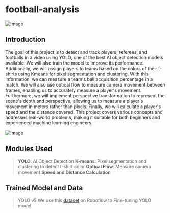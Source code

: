 # football-analysis

![image](https://github.com/user-attachments/assets/44969a0d-dd96-4a14-8f1f-5e4d6c97283e)
## Introduction

The goal of this project is to detect and track players, referees, and footballs in a video using YOLO, one of the best AI object detection models available. We will also train the model to improve its performance. Additionally, we will assign players to teams based on the colors of their t-shirts using Kmeans for pixel segmentation and clustering. With this information, we can measure a team's ball acquisition percentage in a match. We will also use optical flow to measure camera movement between frames, enabling us to accurately measure a player's movement. Furthermore, we will implement perspective transformation to represent the scene's depth and perspective, allowing us to measure a player's movement in meters rather than pixels. Finally, we will calculate a player's speed and the distance covered. This project covers various concepts and addresses real-world problems, making it suitable for both beginners and experienced machine learning engineers.

![image](https://github.com/user-attachments/assets/53a9488b-5563-4752-b48f-536ee4b41966)

## Modules Used

> **YOLO**: AI Object Detection
> **K-means**: Pixel segmentation and clustering to detect t-shirt color
> **Optical Flow**: Measure camera movement
> **Speed and Distance Calculation**

## Trained Model and Data
> YOLO v5
> We use this [dataset](https://universe.roboflow.com/roboflow-jvuqo/football-players-detection-3zvbc/dataset/1) on Roboflow to Fine-tuning YOLO model.
